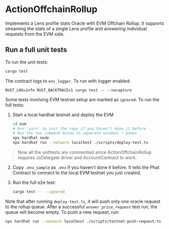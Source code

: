 # ActionOffchainRollup

Implements a Lens profile stats Oracle with EVM Offchain Rollup. It supports streaming the stats of a
single Lens profile and answering individual requests from the EVM side.

## Run a full unit tests

To run the unit tests:

```bash
cargo test
```

The contract logs to `env_logger`. To run with logger enabled:

```
RUST_LOG=info RUST_BACKTRACE=1 cargo test -- --nocapture
```

Some tests involving EVM testnet setup are marked as `ignored`. To run the full tests:

1. Start a local hardhat testnet and deploy the EVM

    ```bash
    cd evm
    # Run `yarn` to init the repo if you haven't done it before
    # Run the two command below in separate windows / panes
    npx hardhat node
    npx hardhat run --network localhost ./scripts/deploy-test.ts
    ```

> Now all the unittests are commented since ActionOffchainRollup requires JsDelegate driver and AccountContract
> to work.

2. Copy `.env_sample` as `.env` if you haven't done it before. It tells the Phat Contract to
   connect to the local EVM testnet you just created.

3. Run the full e2e test:

    ```bash
    cargo test -- --ignored
    ```

Note that after running `deploy-test.ts`, it will push only one oracle request to the rollup queue.
After a successful `answer_price_request` test run, the queue will become empty. To push a new
request, run:

```bash
npx hardhat run --network localhost ./scripts/testnet-push-request.ts
```
